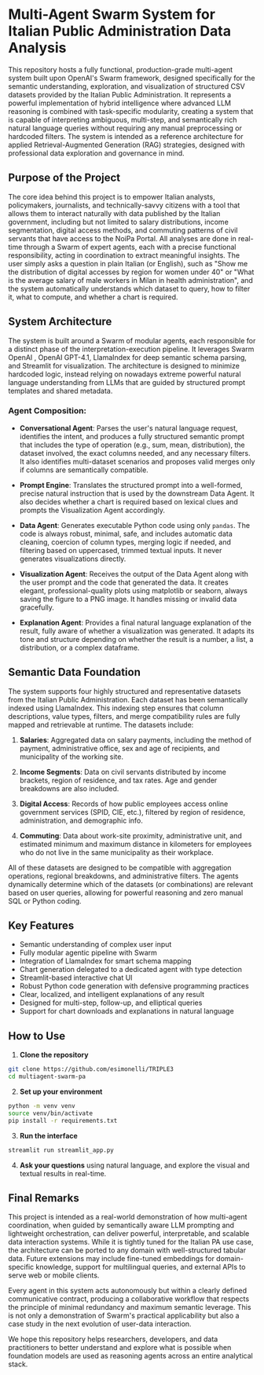 # Multi-Agent Swarm System for Italian Public Administration Data Analysis

This repository hosts a fully functional, production-grade multi-agent system built upon OpenAI's Swarm framework, designed specifically for the semantic understanding, exploration, and visualization of structured CSV datasets provided by the Italian Public Administration. It represents a powerful implementation of hybrid intelligence where advanced LLM reasoning is combined with task-specific modularity, creating a system that is capable of interpreting ambiguous, multi-step, and semantically rich natural language queries without requiring any manual preprocessing or hardcoded filters. The system is intended as a reference architecture for applied Retrieval-Augmented Generation (RAG) strategies, designed with professional data exploration and governance in mind.

## Purpose of the Project
The core idea behind this project is to empower Italian analysts, policymakers, journalists, and technically-savvy citizens with a tool that allows them to interact naturally with data published by the Italian government, including but not limited to salary distributions, income segmentation, digital access methods, and commuting patterns of civil servants that have access to the NoiPa Portal. All analyses are done in real-time through a Swarm of expert agents, each with a precise functional responsibility, acting in coordination to extract meaningful insights. The user simply asks a question in plain Italian (or English), such as "Show me the distribution of digital accesses by region for women under 40" or "What is the average salary of male workers in Milan in health administration", and the system automatically understands which dataset to query, how to filter it, what to compute, and whether a chart is required.

## System Architecture
The system is built around a Swarm of modular agents, each responsible for a distinct phase of the interpretation-execution pipeline. It leverages Swarm OpenAI , OpenAI GPT-4.1, LlamaIndex for deep semantic schema parsing, and Streamlit for visualization. The architecture is designed to minimize hardcoded logic, instead relying on nowadays extreme powerful natural language understanding from LLMs that are guided by structured prompt templates and shared metadata.

### Agent Composition:

- **Conversational Agent**: Parses the user's natural language request, identifies the intent, and produces a fully structured semantic prompt that includes the type of operation (e.g., sum, mean, distribution), the dataset involved, the exact columns needed, and any necessary filters. It also identifies multi-dataset scenarios and proposes valid merges only if columns are semantically compatible.

- **Prompt Engine**: Translates the structured prompt into a well-formed, precise natural instruction that is used by the downstream Data Agent. It also decides whether a chart is required based on lexical clues and prompts the Visualization Agent accordingly.

- **Data Agent**: Generates executable Python code using only `pandas`. The code is always robust, minimal, safe, and includes automatic data cleaning, coercion of column types, merging logic if needed, and filtering based on uppercased, trimmed textual inputs. It never generates visualizations directly.

- **Visualization Agent**: Receives the output of the Data Agent along with the user prompt and the code that generated the data. It creates elegant, professional-quality plots using matplotlib or seaborn, always saving the figure to a PNG image. It handles missing or invalid data gracefully.

- **Explanation Agent**: Provides a final natural language explanation of the result, fully aware of whether a visualization was generated. It adapts its tone and structure depending on whether the result is a number, a list, a distribution, or a complex dataframe.

## Semantic Data Foundation
The system supports four highly structured and representative datasets from the Italian Public Administration. Each dataset has been semantically indexed using LlamaIndex. This indexing step ensures that column descriptions, value types, filters, and merge compatibility rules are fully mapped and retrievable at runtime. The datasets include:

1. **Salaries**: Aggregated data on salary payments, including the method of payment, administrative office, sex and age of recipients, and municipality of the working site.

2. **Income Segments**: Data on civil servants distributed by income brackets, region of residence, and tax rates. Age and gender breakdowns are also included.

3. **Digital Access**: Records of how public employees access online government services (SPID, CIE, etc.), filtered by region of residence, administration, and demographic info.

4. **Commuting**: Data about work-site proximity, administrative unit, and estimated minimum and maximum distance in kilometers for employees who do not live in the same municipality as their workplace.

All of these datasets are designed to be compatible with aggregation operations, regional breakdowns, and administrative filters. The agents dynamically determine which of the datasets (or combinations) are relevant based on user queries, allowing for powerful reasoning and zero manual SQL or Python coding.

## Key Features
- Semantic understanding of complex user input
- Fully modular agentic pipeline with Swarm
- Integration of LlamaIndex for smart schema mapping
- Chart generation delegated to a dedicated agent with type detection
- Streamlit-based interactive chat UI
- Robust Python code generation with defensive programming practices
- Clear, localized, and intelligent explanations of any result
- Designed for multi-step, follow-up, and elliptical queries
- Support for chart downloads and explanations in natural language

## How to Use

1. **Clone the repository**
```bash
git clone https://github.com/esimonelli/TRIPLE3
cd multiagent-swarm-pa
```

2. **Set up your environment**
```bash
python -m venv venv
source venv/bin/activate
pip install -r requirements.txt
```

3. **Run the interface**
```bash
streamlit run streamlit_app.py
```

4. **Ask your questions** using natural language, and explore the visual and textual results in real-time.

## Final Remarks
This project is intended as a real-world demonstration of how multi-agent coordination, when guided by semantically aware LLM prompting and lightweight orchestration, can deliver powerful, interpretable, and scalable data interaction systems. While it is tightly tuned for the Italian PA use case, the architecture can be ported to any domain with well-structured tabular data. Future extensions may include fine-tuned embeddings for domain-specific knowledge, support for multilingual queries, and external APIs to serve web or mobile clients.

Every agent in this system acts autonomously but within a clearly defined communicative contract, producing a collaborative workflow that respects the principle of minimal redundancy and maximum semantic leverage. This is not only a demonstration of Swarm's practical applicability but also a case study in the next evolution of user-data interaction.

We hope this repository helps researchers, developers, and data practitioners to better understand and explore what is possible when foundation models are used as reasoning agents across an entire analytical stack.
